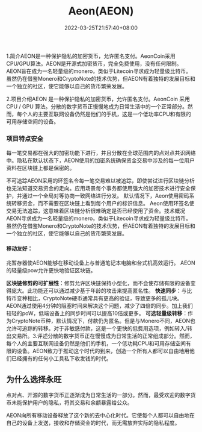 ﻿---
weight: 
title: "Aeon(AEON)"
description: "AEON是一种保护隐私的加密货币，允许匿名支付"
date: 2022-03-25T21:57:40+08:00
lastmod: 2022-03-25T16:45:40+08:00
draft: false
authors: ["Metabd"]
featuredImage: "aeonaeon.webp"
link: "https://www.aeon.cash/en/home/"
tags: ["数字代币","Aeon(AEON)"]
categories: ["navigation"]
navigation: ["数字代币"]
lightgallery: true
toc: true
pinned: false
recommend: false
recommend1: false
---
1.简介AEON是一种保护隐私的加密货币，允许匿名支付。AeonCoin采用CPU/GPU算法。AEON是开源式加密货币，完全免费使用，没有任何限制。AEON旨在成为一名轻量级的monero，类似于Litecoin寻求成为轻量级比特币。虽然仍在借鉴Monero和CryptoNote的技术优势，但AEON有着独特的发展目标和一个独立的社区，使它能够以自己的货币繁荣发展。

2.项目介绍AEON 是一种保护隐私的加密货币，允许匿名支付。AeonCoin 采用 CPU / GPU 算法。分散的数字货币正慢慢地成为日常生活中的一个正常部分。然而，每个人的主要互联网设备仍然是他们的手机，这是一个低功率CPU和有限的可用存储空间的设备。

### 项目特点安全

每一笔交易都在强大的加密功能下进行，并且分散在全球范围内的点对点共识网络中。隐私在默认状态下，AEON使用的加密系统确保资金交易中涉及的每一位用户资料在区块链上都是保密的。

不可追踪AEON采用的环签名令每一笔交易难以被追踪，即使尝试进行区块链分析也无法知道交易资金的走向。应用场景每个事务都使用强大的加密技术进行安全保护，并通过一个全局对等协商一致网络进行分发。
默认情况下，Aeon使用密码系统转移资金，而不需要在区块链上看到每个用户的标识信息。
Aeon使用环签名使交易无法追踪，这意味着区块链分析很难确定是否已经使用了资金。技术概况AEON寻求成为一名轻量级的monero，类似于Litecoin寻求成为轻量级比特币。虽然仍在借鉴Monero和CryptoNote的技术优势，但AEON有着独特的发展目标和一个独立的社区，使它能够以自己的货币繁荣发展。

#### 移动友好：

兆暂存器使AEON能够在移动设备上与普通笔记本电脑和台式机高效运行。
AEON的轻量级pow允许更快地验证区块链。

**区块链修剪的可扩展性**：修剪允许区块链保持小型化，而不会使存储有限的设备变得庞大。此功能还可以通过减少基于年龄的攻击来提高匿名性。
**快速同步**：与比特币变种相比，CryptoNote硬币通常具有更高的验证，导致更多的孤儿块。AEON通过使用4分钟的阻塞时间来解决这个问题，减少了四倍的同步。加上我们较轻的poW，低端设备上的同步时间可以提高10倍或更多。
**可选轻量级转移**：作为CryptoNote币种，默认情况下，付款仍为匿名。但是与Monero不同，AEON也允许可追踪的转移。对于非敏感付款，这是一个更快的低费用选项，例如转入/转出交易所。3.评述分散的数字货币正在慢慢成为日常生活的正常组成部分。然而，每个人的主要互联网设备仍然是他们的手机，一个低功耗CPU和可用存储空间有限的设备。AEON致力于推动这个时代的到来，创造一个所有人都可以自由地用他们已经拥有的任何小工具私下收发钱的时代。

## 为什么选择永旺

点对点、开源的数字货币正逐渐成为日常生活的一部分。然而，最受欢迎的数字货币未能保护用户的隐私，将其交易和余额暴露给公众。

AEON向所有移动设备释放了这个新的去中心化时代。它使每个人都可以自由地在自己的设备上发送，接收和存储资金的时代，而无需放弃实际的隐私程度。